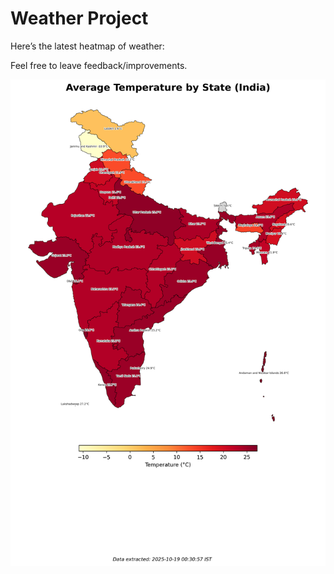 # Weather Project

Here’s the latest heatmap of weather:

Feel free to leave feedback/improvements.

![India Heatmap](docs/assets/india_heatmap.png?v=F3E3EC)

